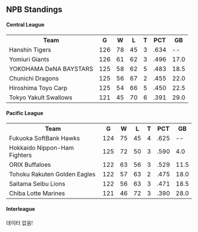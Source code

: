 ## NPB Standings

#### Central League

<table>
<tr><th>Team</th><th>G</th><th>W</th><th>L</th><th>T</th><th>PCT</th><th>GB</th></tr>
<tr><td>Hanshin
Tigers</td><td>126</td><td>78</td><td>45</td><td>3</td><td>.634</td><td>--</td></tr>
<tr><td>Yomiuri
Giants</td><td>126</td><td>61</td><td>62</td><td>3</td><td>.496</td><td>17.0</td></tr>
<tr><td>YOKOHAMA DeNA
BAYSTARS</td><td>125</td><td>58</td><td>62</td><td>5</td><td>.483</td><td>18.5</td></tr>
<tr><td>Chunichi
Dragons</td><td>125</td><td>56</td><td>67</td><td>2</td><td>.455</td><td>22.0</td></tr>
<tr><td>Hiroshima Toyo
Carp</td><td>125</td><td>54</td><td>66</td><td>5</td><td>.450</td><td>22.5</td></tr>
<tr><td>Tokyo Yakult
Swallows</td><td>121</td><td>45</td><td>70</td><td>6</td><td>.391</td><td>29.0</td></tr>
</table>

#### Pacific League

<table>
<tr><th>Team</th><th>G</th><th>W</th><th>L</th><th>T</th><th>PCT</th><th>GB</th></tr>
<tr><td>Fukuoka SoftBank
Hawks</td><td>124</td><td>75</td><td>45</td><td>4</td><td>.625</td><td>--</td></tr>
<tr><td>Hokkaido Nippon-Ham
Fighters</td><td>125</td><td>72</td><td>50</td><td>3</td><td>.590</td><td>4.0</td></tr>
<tr><td>ORIX
Buffaloes</td><td>122</td><td>63</td><td>56</td><td>3</td><td>.529</td><td>11.5</td></tr>
<tr><td>Tohoku Rakuten
Golden Eagles</td><td>122</td><td>57</td><td>63</td><td>2</td><td>.475</td><td>18.0</td></tr>
<tr><td>Saitama Seibu
Lions</td><td>122</td><td>56</td><td>63</td><td>3</td><td>.471</td><td>18.5</td></tr>
<tr><td>Chiba Lotte
Marines</td><td>121</td><td>46</td><td>72</td><td>3</td><td>.390</td><td>28.0</td></tr>
</table>

#### Interleague

데이터 없음!

